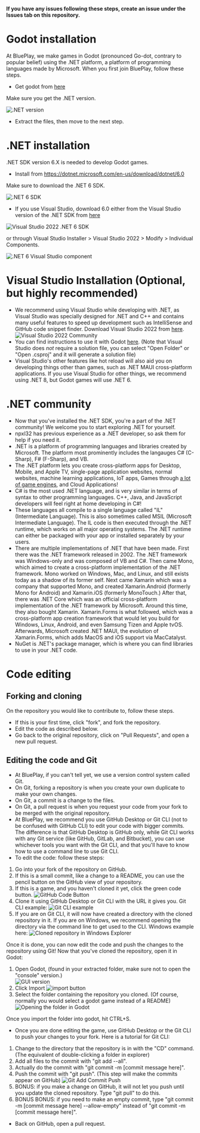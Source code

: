 <B> If you have any issues following these steps, create an issue under the Issues tab on this repository. </b>
# Godot installation
At BluePlay, we make games in Godot (pronounced Go-dot, contrary to popular belief) using the .NET platform, a platform of programming languages made by Microsoft.
When you first join BluePlay, follow these steps.
- Get godot from [here](https://godotengine.org/download/windows/)


Make sure you get the .NET version.


![.NET version](READMEmedia/godot_dotnet.png)
- Extract the files, then move to the next step.
# .NET installation
.NET SDK version 6.X is needed to develop Godot games. 
- Install from https://dotnet.microsoft.com/en-us/download/dotnet/6.0

Make sure to download the .NET 6 SDK.


![.NET 6 SDK](READMEmedia/dotnet_6.png)


- If you use Visual Studio, download 6.0 either from the Visual Studio version of the .NET SDK from [here](https://dotnet.microsoft.com/en-us/download/visual-studio-sdks)

![Visual Studio 2022 .NET 6 SDK](READMEmedia/dotnet_6_vs.png)

 or through Visual Studio Installer > Visual Studio 2022 > Modify > Individual Components.

![.NET 6 Visual Studio component](READMEmedia/dotnet_6_vs_component.png)


# Visual Studio Installation (Optional, but highly recommended)
- We recommend using Visual Studio while developing with .NET, as Visual Studio was specially designed for .NET and C++ and contains many useful features to speed up development such as IntelliSense and GitHub code snippet finder. Download Visual Studio 2022 from [here](https://visualstudio.microsoft.com/).
![Visual Studio 2022 Community](READMEmedia/vs_community.png)
- You can find instructions to use it with Godot [here](https://docs.godotengine.org/en/stable/contributing/development/configuring_an_ide/visual_studio.html). (Note that Visual Studio does _not_ require a solution file, you can select "Open Folder" or "Open .csproj" and it will generate a solution file)
- Visual Studio's other features like hot reload will also aid you on developing things other than games,  such as .NET MAUI cross-platform applications. If you use Visual Studio for other things, we recommend using .NET 8, but Godot games will use .NET 6. 
# .NET community
- Now that you've installed the .NET SDK, you're a part of the .NET community! We welcome you to start exploring .NET for yourself.
- npxl32 has previous experience as a .NET developer, so ask them for help if you need it.
- .NET is a platform of programming languages and libraries created by Microsoft. The platform most prominently includes the langauges C# (C-Sharp), F# (F-Sharp), and VB.
- The .NET platform lets you create cross-platform apps for Desktop, Mobile, and Apple TV, single-page application websites, normal websites, machine learning applications, IoT apps, Games through [a lot of game engines](https://dotnet.microsoft.com/en-us/apps/games/engines), and Cloud Applications!
- C# is the most used .NET language, and is very similar in terms of syntax to other programming languages. C++, Java, and JavaScript developers will feel right at home developing in C#!
- These languages all compile to a single language called "IL" (Intermediate Language). This is also sometimes called MSIL (Microsoft Intermediate Language). The IL code is then executed through the .NET runtime, which works on all major operating systems. The .NET runtime can either be packaged with your app or installed separately by your users.
- There are multiple implementations of .NET that have been made. First there was the .NET framework released in 2002. The .NET framework was Windows-only and was composed of VB and C#. Then came Mono, which aimed to create a cross-platform implementation of the .NET framework. Mono worked on Windows, Mac, and Linux, and still exists today as a shadow of its former self. Next came Xamarin which was a company that supported Mono, and created Xamarin.Android (formerly Mono for Android) and Xamarin.iOS (formerly MonoTouch.) After that, there was .NET Core which was an official cross-platform implementation of the .NET framework by Microsoft. Around this time, they also bought Xamarin. Xamarin.Forms is what followed, which was a cross-platform app creation framework that would let you build for Windows, Linux, Android, and even Samsung Tizen and Apple tvOS. Afterwards, Microsoft created .NET MAUI, the evolution of Xamarin.Forms, which adds MacOS and iOS support via MacCatalyst.
- NuGet is .NET's package manager, which is where you can find libraries to use in your .NET code.
# Code editing
## Forking and cloning
On the repository you would like to contribute to, follow these steps.
- If this is your first time, click "fork", and fork the repository. 
- Edit the code as described below.
- Go back to the original repository, click on "Pull Requests", and open a new pull request.

## Editing the code and Git
- At BluePlay, if you can't tell yet, we use a version control system called Git.
- On Git, forking a repository is when you create your own duplicate to make your own changes.
- On Git, a commit is a change to the files.
- On Git, a pull request is when you request your code from your fork to be merged with the original repository.
- At BluePlay, we recommend you use GitHub Desktop or Git CLI (not to be confused with GitHub CLI) to edit your code with bigger commits. The difference is that GitHub Desktop is GitHub only, while Git CLI works with any Git service (like GitHub, GitLab, and Bitbucket), you can use whichever tools you want with the Git CLI, and that you'll have to know how to use a command line to use Git CLI.
- To edit the code: follow these steps:

1. Go into your fork of the repository on GitHub.
2. If this is a small commit, like a change to a README, you can use the pencil button on the GitHub view of your repository. 
3. If this is a game, and you haven't cloned it yet, click the green code button.
![GitHub Code Button](READMEmedia/github_code_button.png)
4. Clone it using GitHub Desktop or Git CLI with the URL it gives you. Git CLI example: 
![Git CLI example](READMEmedia/git_cli_clone.png)
5. If you are on Git CLI, it will now have created a directory with the cloned repository in it. If you are on Windows, we recommend opening the directory via the command line to get used to the CLI. Windows example here:
![Cloned repository in Windows Explorer](READMEmedia/explorer_cloned_repository.png)

Once it is done, you can now edit the code and push the changes to the repository using Git!
Now that you've cloned the repository, open it in Godot:
1. Open Godot, (found in your extracted folder, make sure not to open the "console" version.)<br />
![GUI version](READMEmedia/godot_noconsole.png)
2. Click Import
![import button](READMEmedia/godot_import.png)
3. Select the folder containing the repository you cloned. (Of course, normally you would select a godot game instead of a README)
![Opening the folder in Godot](READMEmedia/godot_opening_repository_img.png)

Once you import the folder into godot, hit CTRL+S.
- Once you are done editing the game, use GitHub Desktop or the Git CLI to push your changes to your fork. Here is a tutorial for Git CLI:
1. Change to the directory that the repository is in with the "CD" command. (The equivalent of double-clicking a folder in explorer)
2. Add all files to the commit with "git add --all".
3. Actually do the commit with "git commit -m [commit message here]".
4. Push the commit with "git push". (This step will make the commits appear on GitHub)
![Git Add Commit Push](READMEmedia/git_add_commit_push.png)
5. BONUS: if you make a change on GitHub, it will not let you push until you update the cloned repository. Type "git pull" to do this.
6. BONUS BONUS: if you need to make an empty commit, type "git commit -m [commit message here] --allow-empty" instead of "git commit -m [commit message here]".
- Back on GitHub, open a pull request.